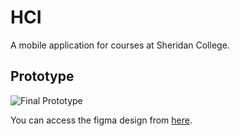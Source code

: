 # HCI
A mobile application for courses at Sheridan College.

## Prototype
![Final Prototype](https://user-images.githubusercontent.com/59744728/162556517-8b6bbfbf-ccdf-4495-927e-78e70ae4bf44.png)


You can access the figma design from [here](https://www.figma.com/file/Kdcdz26OTOaw0EfMqLSuJS/Aydin-Battal---HCI-A3?node-id=0%3A1).
